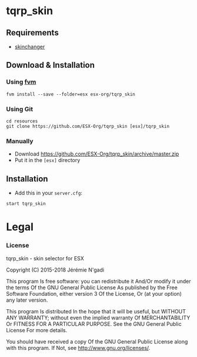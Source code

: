 # tqrp_skin

## Requirements
- [skinchanger](https://github.com/ESX-Org/skinchanger)

## Download & Installation

### Using [fvm](https://github.com/qlaffont/fvm-installer)
```
fvm install --save --folder=esx esx-org/tqrp_skin
```

### Using Git
```
cd resources
git clone https://github.com/ESX-Org/tqrp_skin [esx]/tqrp_skin
```

### Manually
- Download https://github.com/ESX-Org/tqrp_skin/archive/master.zip
- Put it in the `[esx]` directory

## Installation
- Add this in your `server.cfg`:

```
start tqrp_skin
```

# Legal
### License
tqrp_skin - skin selector for ESX

Copyright (C) 2015-2018 Jérémie N'gadi

This program Is free software: you can redistribute it And/Or modify it under the terms Of the GNU General Public License As published by the Free Software Foundation, either version 3 Of the License, Or (at your option) any later version.

This program Is distributed In the hope that it will be useful, but WITHOUT ANY WARRANTY; without even the implied warranty Of MERCHANTABILITY Or FITNESS FOR A PARTICULAR PURPOSE. See the GNU General Public License For more details.

You should have received a copy Of the GNU General Public License along with this program. If Not, see http://www.gnu.org/licenses/.

